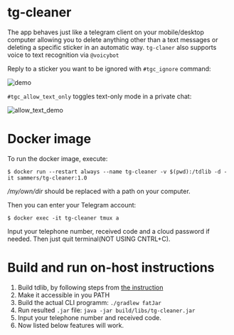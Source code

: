 # tg-cleaner

The app behaves just like a telegram client on your mobile/desktop
computer allowing you to delete anything other than a text
messages or deleting a specific sticker in an automatic way.
`tg-claner` also supports voice to text recognition via `@voicybot`

Reply to a sticker you want to be ignored with `#tgc_ignore` command: 

![demo](https://user-images.githubusercontent.com/16746106/64022539-24a9d980-cb3f-11e9-98cb-c69d67d22214.gif)

`#tgc_allow_text_only` toggles text-only mode in a private chat:

![allow_text_demo](https://user-images.githubusercontent.com/16746106/64022906-dcd78200-cb3f-11e9-9e61-5b282a5337c2.gif)


# Docker image

To run the docker image, execute:

`$ docker run --restart always --name tg-cleaner -v $(pwd):/tdlib -d -it sammers/tg-cleaner:1.0`

_/my/own/dir_ should be replaced with a path on your computer.

Then you can enter your Telegram account: 

`$ docker exec -it tg-cleaner tmux a`

Input your telephone number, received code and a cloud password if needed. Then just quit terminal(NOT USING CNTRL+C).


# Build and run on-host instructions

1. Build tdlib, by following steps from [the instruction](https://tdlib.github.io/td/build.html?language=Java)
2. Make it accessible in you PATH
3. Build the actual CLI programm: `./gradlew fatJar`
4. Run resulted `.jar` file: `java -jar build/libs/tg-cleaner.jar` 
5. Input your telephone number and received code.
6. Now listed below features will work.
